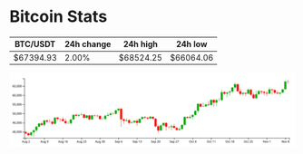 # Bitcoin Stats

BTC/USDT|24h change|24h high|24h low|
|---|---|---|---|
|$67394.93|2.00%|$68524.25|$66064.06|

<img src="./chart.svg">
